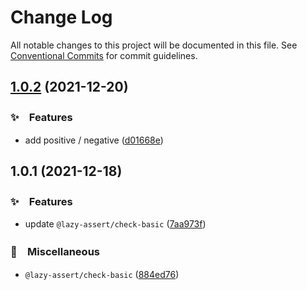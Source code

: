 # Change Log

All notable changes to this project will be documented in this file.
See [Conventional Commits](https://conventionalcommits.org) for commit guidelines.

## [1.0.2](https://github.com/bluelovers/ws-jest/compare/@lazy-assert/check-basic@1.0.1...@lazy-assert/check-basic@1.0.2) (2021-12-20)


### ✨　Features

* add positive / negative ([d01668e](https://github.com/bluelovers/ws-jest/commit/d01668e42157a7ae0bd0a2a6612fea5bfca01f9d))





## 1.0.1 (2021-12-18)


### ✨　Features

* update `@lazy-assert/check-basic` ([7aa973f](https://github.com/bluelovers/ws-jest/commit/7aa973f998c1b0421dc4361c2e1cb9404c7c38b7))


### 🔖　Miscellaneous

* `@lazy-assert/check-basic` ([884ed76](https://github.com/bluelovers/ws-jest/commit/884ed76a3943828a3d9b7c81684ca2ed086b2d05))
